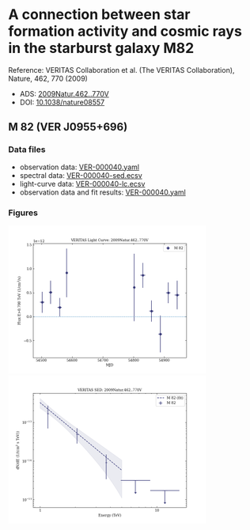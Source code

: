 # A connection between star formation activity and cosmic rays in the starburst galaxy M82

Reference:
VERITAS Collaboration et al. (The VERITAS Collaboration), Nature, 462, 770 (2009)

- ADS: [2009Natur.462..770V](http://adsabs.harvard.edu/abs/2009Natur.462..770V)
- DOI: [10.1038/nature08557](https://doi.org/10.1038/nature08557)

## M 82 (VER J0955+696)
### Data files

- observation data: [VER-000040.yaml](VER-000040.yaml)
- spectral data: [VER-000040-sed.ecsv](VER-000040-sed.ecsv)
- light-curve data: [VER-000040-lc.ecsv](VER-000040-lc.ecsv)
- observation data and fit results: [VER-000040.yaml](VER-000040.yaml)


### Figures

<img src="figures/2009Natur.462..770V-VER-40-1-lc.png" alt="drawing" width="400"/>
<img src="figures/2009Natur.462..770V-VER-40-1-sed.png" alt="drawing" width="400"/>
